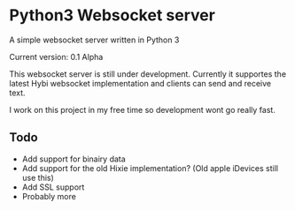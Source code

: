 Python3 Websocket server
=======================

A simple websocket server written in Python 3

Current version: 0.1 Alpha

This websocket server is still under development.
Currently it supportes the latest Hybi websocket implementation and clients can send and receive text.

I work on this project in my free time so development wont go really fast. 

## Todo

* Add support for binairy data
* Add support for the old Hixie implementation? (Old apple iDevices still use this)
* Add SSL support
* Probably more


